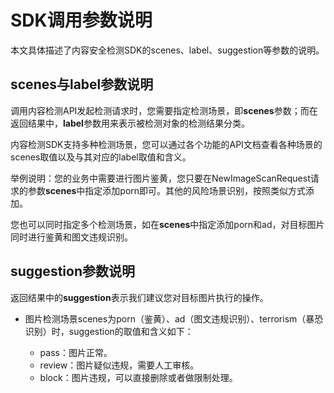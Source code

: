# 		SDK调用参数说明

本文具体描述了内容安全检测SDK的scenes、label、suggestion等参数的说明。

## scenes与label参数说明

调用内容检测API发起检测请求时，您需要指定检测场景，即**scenes**参数；而在返回结果中，**label**参数用来表示被检测对象的检测结果分类。

内容检测SDK支持多种检测场景，您可以通过各个功能的API文档查看各种场景的scenes取值以及与其对应的label取值和含义。

举例说明：您的业务中需要进行图片鉴黄，您只要在NewImageScanRequest请求的参数**scenes**中指定添加porn即可。其他的风险场景识别，按照类似方式添加。

您也可以同时指定多个检测场景，如在**scenes**中指定添加porn和ad，对目标图片同时进行鉴黄和图文违规识别。

## suggestion参数说明

返回结果中的**suggestion**表示我们建议您对目标图片执行的操作。

- 图片检测场景scenes为porn（鉴黄）、ad（图文违规识别）、terrorism（暴恐识别）时，suggestion的取值和含义如下：

  - pass：图片正常。
  - review：图片疑似违规，需要人工审核。
  - block：图片违规，可以直接删除或者做限制处理。

  

